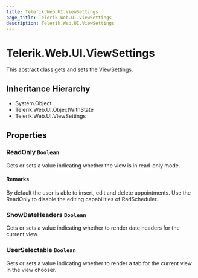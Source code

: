 ```yaml
---
title: Telerik.Web.UI.ViewSettings
page_title: Telerik.Web.UI.ViewSettings
description: Telerik.Web.UI.ViewSettings
---
```


# Telerik.Web.UI.ViewSettings

This abstract class gets and sets the ViewSettings.

## Inheritance Hierarchy

* System.Object
* Telerik.Web.UI.ObjectWithState
* Telerik.Web.UI.ViewSettings

## Properties

###  ReadOnly `Boolean`

Gets or sets a value indicating whether the view is in read-only mode.

#### Remarks
By default the user is able to insert, edit and delete appointments. Use the ReadOnly to disable the editing capabilities of RadScheduler.

###  ShowDateHeaders `Boolean`

Gets or sets a value indicating whether to render date headers for the current view.

###  UserSelectable `Boolean`

Gets or sets a value indicating whether to render a tab for the current view in the view chooser.

